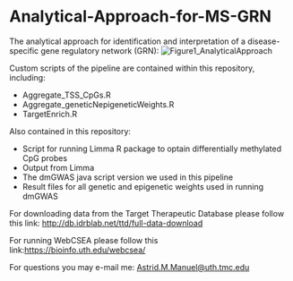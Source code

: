 # Analytical-Approach-for-MS-GRN
The analytical approach for identification and interpretation of a disease-specific gene regulatory network (GRN):
![Figure1_AnalyticalApproach](https://user-images.githubusercontent.com/10716674/186982697-94b12168-0421-4bc1-89fe-63dd012a207e.png)

Custom scripts of the  pipeline are contained within this repository, including:
* Aggregate_TSS_CpGs.R
* Aggregate_geneticNepigeneticWeights.R
* TargetEnrich.R

Also contained in this repository:
* Script for running Limma R package to optain differentially methylated CpG probes
* Output from Limma
* The dmGWAS java script version we used in this pipeline
* Result files for all genetic and epigenetic weights used in running dmGWAS


For downloading data from the Target Therapeutic Database please follow this link: http://db.idrblab.net/ttd/full-data-download

For running WebCSEA please follow this link:https://bioinfo.uth.edu/webcsea/

For questions you may e-mail me: Astrid.M.Manuel@uth.tmc.edu
